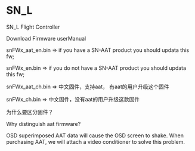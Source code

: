 # SN_L
SN_L Flight Controller

Download Firmware
userManual

snFWx_aat_en.bin => if you have a SN-AAT product you should updata this fw;

snFWx_en.bin     => if you do not have a SN-AAT product you should updata this fw;

snFWx_aat_ch.bin => 中文固件，支持aat， 有aat的用户升级这个固件

snFWx_ch.bin     => 中文固件，没有aat的用户升级这款固件

为什么要区分固件？

Why distinguish aat firmware?

OSD superimposed AAT data will cause the OSD screen to shake. When purchasing AAT, we will attach a video conditioner to solve this problem.


